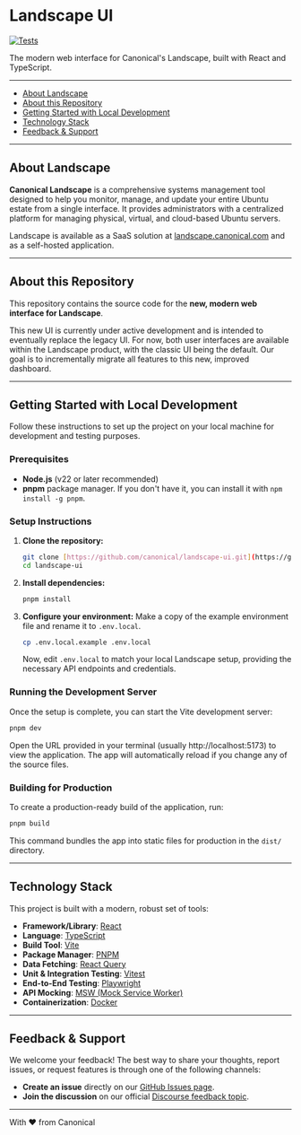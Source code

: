 # Landscape UI

[![Tests](https://github.com/canonical/landscape-ui/actions/workflows/run-tests.yml/badge.svg)](https://github.com/canonical/landscape-ui/actions/workflows/run-tests.yml)

The modern web interface for Canonical's Landscape, built with React and TypeScript.

---

- [About Landscape](#about-landscape)
- [About this Repository](#about-this-repository)
- [Getting Started with Local Development](#getting-started-with-local-development)
- [Technology Stack](#technology-stack)
- [Feedback & Support](#feedback--support)

---

## About Landscape

**Canonical Landscape** is a comprehensive systems management tool designed to help you monitor, manage, and update your entire Ubuntu estate from a single interface. It provides administrators with a centralized platform for managing physical, virtual, and cloud-based Ubuntu servers.

Landscape is available as a SaaS solution at [landscape.canonical.com](https://landscape.canonical.com/) and as a self-hosted application.



---

## About this Repository

This repository contains the source code for the **new, modern web interface for Landscape**.

This new UI is currently under active development and is intended to eventually replace the legacy UI. For now, both user interfaces are available within the Landscape product, with the classic UI being the default. Our goal is to incrementally migrate all features to this new, improved dashboard.

---

## Getting Started with Local Development

Follow these instructions to set up the project on your local machine for development and testing purposes.

### Prerequisites

* **Node.js** (v22 or later recommended)
* **pnpm** package manager. If you don't have it, you can install it with `npm install -g pnpm`.

### Setup Instructions

1.  **Clone the repository:**
    ```bash
    git clone [https://github.com/canonical/landscape-ui.git](https://github.com/canonical/landscape-ui.git)
    cd landscape-ui
    ```

2.  **Install dependencies:**
    ```bash
    pnpm install
    ```

3.  **Configure your environment:**
    Make a copy of the example environment file and rename it to `.env.local`.
    ```bash
    cp .env.local.example .env.local
    ```
    Now, edit `.env.local` to match your local Landscape setup, providing the necessary API endpoints and credentials.

### Running the Development Server

Once the setup is complete, you can start the Vite development server:

```bash
pnpm dev
```

Open the URL provided in your terminal (usually http://localhost:5173) to view the application. The app will automatically reload if you change any of the source files.

### Building for Production

To create a production-ready build of the application, run:

```bash
pnpm build
```
This command bundles the app into static files for production in the `dist/` directory.

---

## Technology Stack

This project is built with a modern, robust set of tools:

* **Framework/Library**: [React](https://reactjs.org/)
* **Language**: [TypeScript](https://www.typescriptlang.org/)
* **Build Tool**: [Vite](https://vitejs.dev/)
* **Package Manager**: [PNPM](https://pnpm.io/)
* **Data Fetching**: [React Query](https://tanstack.com/query/latest)
* **Unit & Integration Testing**: [Vitest](https://vitest.dev/)
* **End-to-End Testing**: [Playwright](https://playwright.dev/)
* **API Mocking**: [MSW (Mock Service Worker)](https://mswjs.io/)
* **Containerization**: [Docker](https://www.docker.com/)

---

## Feedback & Support

We welcome your feedback! The best way to share your thoughts, report issues, or request features is through one of the following channels:

* **Create an issue** directly on our [GitHub Issues page](https://github.com/canonical/landscape-ui/issues).
* **Join the discussion** on our official [Discourse feedback topic](https://discourse.ubuntu.com/t/feedback-on-the-new-web-portal/50528).

---

With ♥ from Canonical
